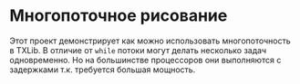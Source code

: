 # Многопоточное рисование
Этот проект демонстрирует как можно использовать многопоточность в TXLib.
В отличие от `while` потоки могут делать несколько задач одновременно.
Но на большинстве процессоров они выполняются с задержками т.к. требуется большая мощность.
